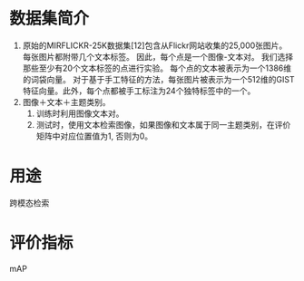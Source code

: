 # 数据集简介
1. 原始的MIRFLICKR-25K数据集[12]包含从Flickr网站收集的25,000张图片。 每张图片都附带几个文本标签。 因此，每个点是一个图像-文本对。 我们选择那些至少有20个文本标签的点进行实验。 每个点的文本被表示为一个1386维的词袋向量。 对于基于手工特征的方法，每张图片被表示为一个512维的GIST特征向量。此外，每个点都被手工标注为24个独特标签中的一个。
2. 图像＋文本＋主题类别。
   1. 训练时利用图像文本对。
   2. 测试时，使用文本检索图像，如果图像和文本属于同一主题类别，在评价矩阵中对应位置值为1, 否则为0。
# 用途
跨模态检索
# 评价指标
mAP
